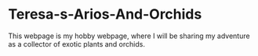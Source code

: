 # Teresa-s-Arios-And-Orchids
This webpage is my hobby webpage, where I will be sharing my adventure as a collector of exotic plants and orchids. 
